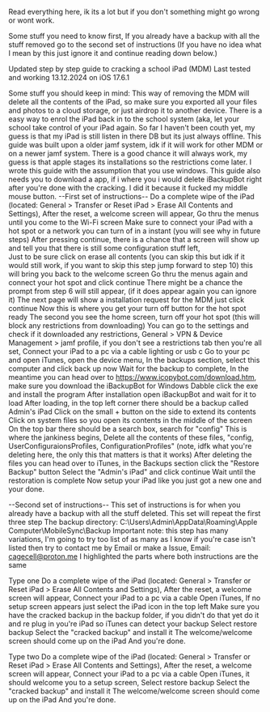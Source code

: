Read everything here, ik its a lot but if you don't something might go wrong or wont work.

Some stuff you need to know first,
If you already have a backup with all the stuff removed go to the second set of instructions (If you have no idea what I mean by this just ignore it and continue reading down below.)

Updated step by step guide to cracking a school iPad (MDM)
Last tested and working 13.12.2024 on iOS 17.6.1

Some stuff you should keep in mind: 
This way of removing the MDM will delete all the contents of the iPad, so make sure you exported all your files and photos to a cloud storage, or just airdrop it to another device.
There is a easy way to enrol the iPad back in to the school system (aka, let your school take control of your iPad again.
So far I haven't been couth yet, my guess is that my iPad is still listen in there DB but its just always offline.
This guide was built upon a older jamf system, idk if it will work for other MDM or on a newer jamf system. There is a good chance it will always work, my guess is that apple stages its installations so the restrictions come later.
I wrote this guide with the assumption that you use windows.
This guide also needs you to download a app, if i where you i would delete iBackupBot right after you're done with the cracking. I did it because it fucked my middle mouse button.
--First set of instructions--
Do a complete wipe of the iPad (located: General > Transfer or Reset iPad > Erase All Contents and Settings), 
After the reset, a welcome screen will appear,
Go thru the menus until you come to the Wi-Fi screen
Make sure to connect your iPad with a hot spot or a network you can turn of in a instant (you will see why in future steps)
After pressing continue, there is a chance that a screen will show up and tell you that there is still some configuration stuff left,  
Just to be sure click on erase all contents (you can skip this but idk if it would still work, if you want to skip this step jump forward to step 10)
this will bring you back to the welcome screen
Go thru the menus again and connect your hot spot and click continue
There might be a chance the prompt from step 6 will still appear, (if it does appear again you can ignore it)
The next page will show a installation request for the MDM just click continue
Now this is where you get your turn off button for the hot spot ready
The second you see the home screen, turn off your hot spot (this will block any restrictions from downloading)
You can go to the settings and check if it downloaded any restrictions, General > VPN & Device Management >  jamf profile, if you don't see a restrictions tab then you're all set,
Connect your iPad to a pc via a cable lighting or usb c
Go to your pc and open iTunes, open the device menu,
In the backups section, select this computer and click back up now
Wait for the backup to complete,
In the meantime you can head over to https://www.icopybot.com/download.htm, make sure you download the iBackupBot for Windows
Dabble click the exe and install the program
After installation open iBackupBot and wait for it to load
After loading, in the top left corner there should be a backup called Admin's iPad
Click on the small + button on the side to extend its contents
Click on system files so you open its contents in the middle of the screen 
On the top bar there should be a search box, search for "config"
This is where the jankiness begins, 
Delete all the contents of these files, "config, UserConfiguraionsProfiles, ConfigurationProfiles" (note, idfk what you're deleting here, the only this that matters is that it works)
After deleting the files you can head over to iTunes, in the Backups section click the "Restore Backup" button
Select the "Admin's iPad" and click continue
Wait until the restoration is complete
Now setup your iPad like you just got a new one and your done.

--Second set of instructions--
This set of instructions is for when you already have a backup with all the stuff deleted. 
This set will repeat the first three step
The backup directory: C:\Users\Admin\AppData\Roaming\Apple Computer\MobileSync\Backup
Important note: this step has many variations, I'm going to try too list of as many as I know if you're case isn't listed then try to contact me by Email or make a Issue, Email: cagecell@proton.me
I highlighted the parts where both instructions are the same 

Type one
Do a complete wipe of the iPad (located: General > Transfer or Reset iPad > Erase All Contents and Settings), 
After the reset, a welcome screen will appear,
Connect your iPad to a pc via a cable
Open iTunes,
If no setup screen appears just select the iPad icon in the top left
Make sure you have the cracked backup in the backup folder, if you didn't do that yet do it and re plug in you're iPad so iTunes can detect your backup
Select restore backup
Select the "cracked backup" and install it
The welcome/welcome screen should come up on the iPad
And you're done.

Type two
Do a complete wipe of the iPad (located: General > Transfer or Reset iPad > Erase All Contents and Settings), 
After the reset, a welcome screen will appear,
Connect your iPad to a pc via a cable
Open iTunes, it should welcome you to a setup screen, 
Select restore backup
Select the "cracked backup" and install it
The welcome/welcome screen should come up on the iPad
And you're done.
